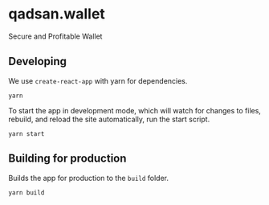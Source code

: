# qadsan.wallet

Secure and Profitable Wallet

## Developing

We use `create-react-app` with yarn for dependencies.

`yarn`

To start the app in development mode, which will watch for changes to files,
rebuild, and reload the site automatically, run the start script.

`yarn start`

## Building for production

Builds the app for production to the `build` folder.

`yarn build`